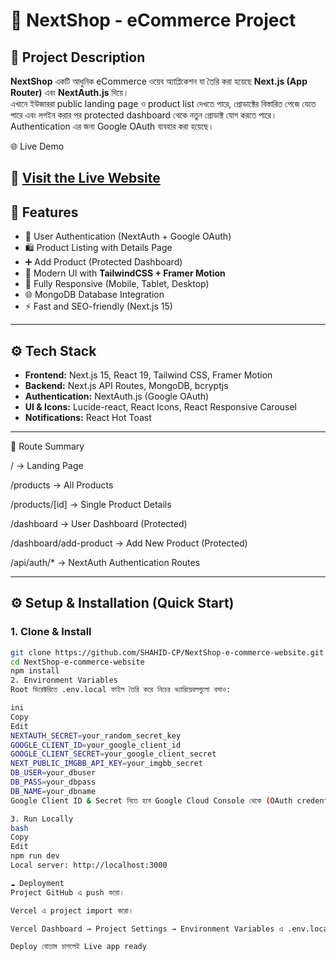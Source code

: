 # 🛒 NextShop - eCommerce Project

## 📌 Project Description
**NextShop** একটি আধুনিক eCommerce ওয়েব অ্যাপ্লিকেশন যা তৈরি করা হয়েছে **Next.js (App Router)** এবং **NextAuth.js** দিয়ে।  
এখানে ইউজাররা public landing page ও product list দেখতে পারে, প্রোডাক্টের বিস্তারিত পেজে যেতে পারে এবং লগইন করার পর protected dashboard থেকে নতুন প্রোডাক্ট যোগ করতে পারে।  
Authentication এর জন্য Google OAuth ব্যবহার করা হয়েছে।  


🌐 Live Demo

🔗 [Visit the Live Website](https://e-commerse-project-ruddy.vercel.app/)
---

## 🚀 Features
- 🔐 User Authentication (NextAuth + Google OAuth)
- 🛍️ Product Listing with Details Page
- ➕ Add Product (Protected Dashboard)
- 🎨 Modern UI with **TailwindCSS + Framer Motion**
- 📱 Fully Responsive (Mobile, Tablet, Desktop)
- 🌐 MongoDB Database Integration
- ⚡ Fast and SEO-friendly (Next.js 15)

---

## ⚙️ Tech Stack
- **Frontend:** Next.js 15, React 19, Tailwind CSS, Framer Motion  
- **Backend:** Next.js API Routes, MongoDB, bcryptjs  
- **Authentication:** NextAuth.js (Google OAuth)  
- **UI & Icons:** Lucide-react, React Icons, React Responsive Carousel  
- **Notifications:** React Hot Toast  

---
🧭 Route Summary

/ → Landing Page

/products → All Products

/products/[id] → Single Product Details

/dashboard → User Dashboard (Protected)

/dashboard/add-product → Add New Product (Protected)

/api/auth/* → NextAuth Authentication Routes


---

##
## ⚙️ Setup & Installation (Quick Start)

### 1. Clone & Install
```bash
git clone https://github.com/SHAHID-CP/NextShop-e-commerce-website.git
cd NextShop-e-commerce-website
npm install
2. Environment Variables
Root ডিরেক্টরিতে .env.local ফাইল তৈরি করে নিচের ভ্যারিয়েবলগুলো বসাও:

ini
Copy
Edit
NEXTAUTH_SECRET=your_random_secret_key
GOOGLE_CLIENT_ID=your_google_client_id
GOOGLE_CLIENT_SECRET=your_google_client_secret
NEXT_PUBLIC_IMGBB_API_KEY=your_imgbb_secret
DB_USER=your_dbuser
DB_PASS=your_dbpass
DB_NAME=your_dbname
Google Client ID & Secret নিতে হবে Google Cloud Console থেকে (OAuth credentials তৈরি করে)।

3. Run Locally
bash
Copy
Edit
npm run dev
Local server: http://localhost:3000

☁️ Deployment
Project GitHub এ push করো।

Vercel এ project import করো।

Vercel Dashboard → Project Settings → Environment Variables এ .env.local এর values বসাও।

Deploy বোতাম চাপলেই Live app ready 


